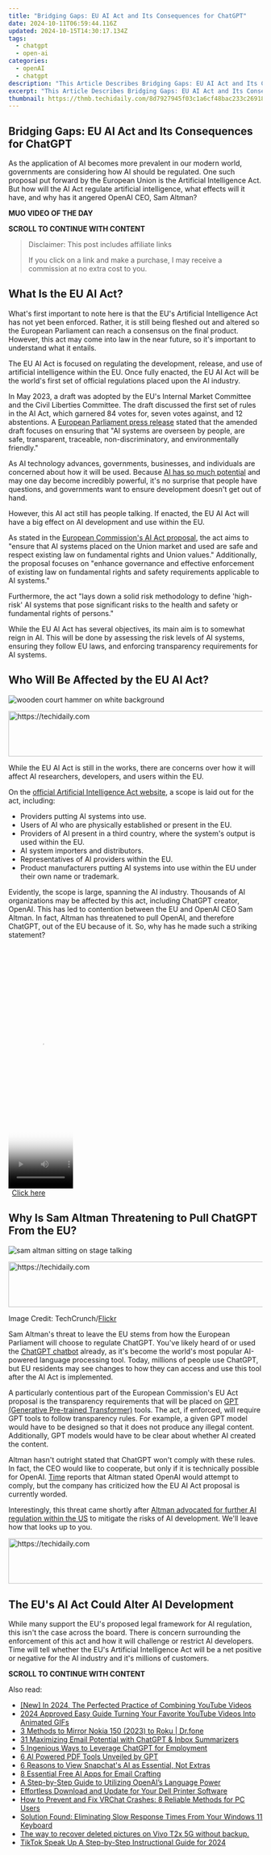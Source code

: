 ```yaml
---
title: "Bridging Gaps: EU AI Act and Its Consequences for ChatGPT"
date: 2024-10-11T06:59:44.116Z
updated: 2024-10-15T14:30:17.134Z
tags:
  - chatgpt
  - open-ai
categories:
  - openAI
  - chatgpt
description: "This Article Describes Bridging Gaps: EU AI Act and Its Consequences for ChatGPT"
excerpt: "This Article Describes Bridging Gaps: EU AI Act and Its Consequences for ChatGPT"
thumbnail: https://thmb.techidaily.com/8d7927945f03c1a6cf48bac233c269180a3c469aaa2f85169e12252b9874460a.png
---
```


## Bridging Gaps: EU AI Act and Its Consequences for ChatGPT

 As the application of AI becomes more prevalent in our modern world, governments are considering how AI should be regulated. One such proposal put forward by the European Union is the Artificial Intelligence Act. But how will the AI Act regulate artificial intelligence, what effects will it have, and why has it angered OpenAI CEO, Sam Altman?

**MUO VIDEO OF THE DAY**

**SCROLL TO CONTINUE WITH CONTENT**

>  Disclaimer: This post includes affiliate links
>
>  If you click on a link and make a purchase, I may receive a commission at no extra cost to you.
>

## What Is the EU AI Act?

 What's first important to note here is that the EU's Artificial Intelligence Act has not yet been enforced. Rather, it is still being fleshed out and altered so the European Parliament can reach a consensus on the final product. However, this act may come into law in the near future, so it's important to understand what it entails.

 The EU AI Act is focused on regulating the development, release, and use of artificial intelligence within the EU. Once fully enacted, the EU AI Act will be the world's first set of official regulations placed upon the AI industry.

 In May 2023, a draft was adopted by the EU's Internal Market Committee and the Civil Liberties Committee. The draft discussed the first set of rules in the AI Act, which garnered 84 votes for, seven votes against, and 12 abstentions. A [European Parliament press release](https://www.europarl.europa.eu/news/en/press-room/20230505IPR84904/ai-act-a-step-closer-to-the-first-rules-on-artificial-intelligence) stated that the amended draft focuses on ensuring that "AI systems are overseen by people, are safe, transparent, traceable, non-discriminatory, and environmentally friendly."

 As AI technology advances, governments, businesses, and individuals are concerned about how it will be used. Because [AI has so much potential](https://www.makeuseof.com/predictions-generative-ai-change-lives/) and may one day become incredibly powerful, it's no surprise that people have questions, and governments want to ensure development doesn't get out of hand.

 However, this AI act still has people talking. If enacted, the EU AI Act will have a big effect on AI development and use within the EU.

 As stated in the [European Commission's AI Act proposal](https://eur-lex.europa.eu/resource.html?uri=cellar:e0649735-a372-11eb-9585-01aa75ed71a1.0001.02/DOC%5F1&format=PDF), the act aims to "ensure that AI systems placed on the Union market and used are safe and respect existing law on fundamental rights and Union values." Additionally, the proposal focuses on "enhance governance and effective enforcement of existing law on fundamental rights and safety requirements applicable to AI systems."

 Furthermore, the act "lays down a solid risk methodology to define 'high-risk' AI systems that pose significant risks to the health and safety or fundamental rights of persons."

 While the EU AI Act has several objectives, its main aim is to somewhat reign in AI. This will be done by assessing the risk levels of AI systems, ensuring they follow EU laws, and enforcing transparency requirements for AI systems.

## Who Will Be Affected by the EU AI Act?

![wooden court hammer on white background](https://static1.makeuseofimages.com/wordpress/wp-content/uploads/2023/05/court-hammer-1.jpg)

<!-- affiliate ads begin -->
<a href="https://appsumo.8odi.net/c/5597632/2037475/7443" target="_top" id="2037475">
  <img src="//a.impactradius-go.com/display-ad/7443-2037475" border="0" alt="https://techidaily.com" width="728" height="90"/>
</a>
<img height="0" width="0" src="https://appsumo.8odi.net/i/5597632/2037475/7443" style="position:absolute;visibility:hidden;" border="0" />
<!-- affiliate ads end -->

 While the EU AI Act is still in the works, there are concerns over how it will affect AI researchers, developers, and users within the EU.

 On the [official Artificial Intelligence Act website](https://www.artificial-intelligence-act.com/), a scope is laid out for the act, including:

* Providers putting AI systems into use.
* Users of AI who are physically established or present in the EU.
* Providers of AI present in a third country, where the system's output is used within the EU.
* AI system importers and distributors.
* Representatives of AI providers within the EU.
* Product manufacturers putting AI systems into use within the EU under their own name or trademark.

 Evidently, the scope is large, spanning the AI industry. Thousands of AI organizations may be affected by this act, including ChatGPT creator, OpenAI. This has led to contention between the EU and OpenAI CEO Sam Altman. In fact, Altman has threatened to pull OpenAI, and therefore ChatGPT, out of the EU because of it. So, why has he made such a striking statement?

<!-- affiliate ads begin -->
<span id="1975555">
					<video width="128" height="480" style="cursor:pointer"
           poster="//a.impactradius-go.com/display-clicktoplayimage/1975555.png"
           onclick="if(!this.playClicked){this.play();this.setAttribute('controls',true);this.playClicked=true;}">
	   <source src="//a.impactradius-go.com/display-ad/22993-1975555">
	   <img src="//a.impactradius-go.com/display-clicktoplayimage/1975555.png" style="border: none; height: 100%; width: 100%; object-fit: contain">
	</video>
	<div style="width:80px;text-align:center"><a href="javascript:window.open(decodeURIComponent('https%3A%2F%2Fhomestyler.sjv.io%2Fc%2F5597632%2F1975555%2F22993'), '_blank');void(0);">Click here</a></div>
</span>
<img height="0" width="0" src="https://imp.pxf.io/i/5597632/1975555/22993" style="position:absolute;visibility:hidden;" border="0" />
<!-- affiliate ads end -->

## Why Is Sam Altman Threatening to Pull ChatGPT From the EU?

![sam altman sitting on stage talking](https://static1.makeuseofimages.com/wordpress/wp-content/uploads/2023/05/sam-altman-1.jpg)

<!-- affiliate ads begin -->
<a href="https://appsumo.8odi.net/c/5597632/2094419/7443" target="_top" id="2094419">
  <img src="//a.impactradius-go.com/display-ad/7443-2094419" border="0" alt="https://techidaily.com" width="728" height="90"/>
</a>
<img height="0" width="0" src="https://appsumo.8odi.net/i/5597632/2094419/7443" style="position:absolute;visibility:hidden;" border="0" />
<!-- affiliate ads end -->

Image Credit: TechCrunch/[Flickr](https://www.flickr.com/photos/techcrunch/48838377432/in/)

 Sam Altman's threat to leave the EU stems from how the European Parliament will choose to regulate ChatGPT. You've likely heard of or used the [ChatGPT chatbot](https://www.makeuseof.com/what-is-chat-gpt-generative-ai-explained/) already, as it's become the world's most popular AI-powered language processing tool. Today, millions of people use ChatGPT, but EU residents may see changes to how they can access and use this tool after the AI Act is implemented.

 A particularly contentious part of the European Commission's EU Act proposal is the transparency requirements that will be placed on [GPT (Generative Pre-trained Transformer)](https://www.makeuseof.com/gpt-vs-bert/) tools. The act, if enforced, will require GPT tools to follow transparency rules. For example, a given GPT model would have to be designed so that it does not produce any illegal content. Additionally, GPT models would have to be clear about whether AI created the content.

 Altman hasn't outright stated that ChatGPT won't comply with these rules. In fact, the CEO would like to cooperate, but only if it is technically possible for OpenAI. [Time](https://time.com/6282325/sam-altman-openai-eu/) reports that Altman stated OpenAI would attempt to comply, but the company has criticized how the EU AI Act proposal is currently worded.

 Interestingly, this threat came shortly after [Altman advocated for further AI regulation within the US](https://www.makeuseof.com/why-openai-ceo-calling-for-more-ai-regulation/) to mitigate the risks of AI development. We'll leave how that looks up to you.

<!-- affiliate ads begin -->
<a href="https://ephamedtechinc.pxf.io/c/5597632/2137204/26400" target="_top" id="2137204">
  <img src="//a.impactradius-go.com/display-ad/26400-2137204" border="0" alt="https://techidaily.com" width="728" height="90"/>
</a>
<img height="0" width="0" src="https://ephamedtechinc.pxf.io/i/5597632/2137204/26400" style="position:absolute;visibility:hidden;" border="0" />
<!-- affiliate ads end -->

## The EU's AI Act Could Alter AI Development

 While many support the EU's proposed legal framework for AI regulation, this isn't the case across the board. There is concern surrounding the enforcement of this act and how it will challenge or restrict AI developers. Time will tell whether the EU's Artificial Intelligence Act will be a net positive or negative for the AI industry and it's millions of customers.

**SCROLL TO CONTINUE WITH CONTENT**

<ins class="adsbygoogle"
     style="display:block"
     data-ad-format="autorelaxed"
     data-ad-client="ca-pub-7571918770474297"
     data-ad-slot="1223367746"></ins>

<ins class="adsbygoogle"
     style="display:block"
     data-ad-client="ca-pub-7571918770474297"
     data-ad-slot="8358498916"
     data-ad-format="auto"
     data-full-width-responsive="true"></ins>

<span class="atpl-alsoreadstyle">Also read:</span>
<div><ul>
<li><a href="https://youtube-blog.techidaily.com/n-2024-the-perfected-practice-of-combining-youtube-videos/"><u>[New] In 2024, The Perfected Practice of Combining YouTube Videos</u></a></li>
<li><a href="https://youtube-blog.techidaily.com/approved-easy-guide-turning-your-favorite-youtube-videos-into-animated-gifs/"><u>2024 Approved Easy Guide Turning Your Favorite YouTube Videos Into Animated GIFs</u></a></li>
<li><a href="https://screen-mirror.techidaily.com/3-methods-to-mirror-nokia-150-2023-to-roku-drfone-by-drfone-android/"><u>3 Methods to Mirror Nokia 150 (2023) to Roku | Dr.fone</u></a></li>
<li><a href="https://tech-savvy.techidaily.com/31-maximizing-email-potential-with-chatgpt-and-inbox-summarizers/"><u>31 Maximizing Email Potential with ChatGPT & Inbox Summarizers</u></a></li>
<li><a href="https://tech-savvy.techidaily.com/5-ingenious-ways-to-leverage-chatgpt-for-employment/"><u>5 Ingenious Ways to Leverage ChatGPT for Employment</u></a></li>
<li><a href="https://tech-savvy.techidaily.com/6-ai-powered-pdf-tools-unveiled-by-gpt/"><u>6 AI Powered PDF Tools Unveiled by GPT</u></a></li>
<li><a href="https://tech-savvy.techidaily.com/6-reasons-to-view-snapchats-ai-as-essential-not-extras/"><u>6 Reasons to View Snapchat's AI as Essential, Not Extras</u></a></li>
<li><a href="https://tech-savvy.techidaily.com/8-essential-free-ai-apps-for-email-crafting/"><u>8 Essential Free AI Apps for Email Crafting</u></a></li>
<li><a href="https://tech-savvy.techidaily.com/a-step-by-step-guide-to-utilizing-openais-language-power/"><u>A Step-by-Step Guide to Utilizing OpenAI’s Language Power</u></a></li>
<li><a href="https://hardware-updates.techidaily.com/effortless-download-and-update-for-your-dell-printer-software/"><u>Effortless Download and Update for Your Dell Printer Software</u></a></li>
<li><a href="https://win-solutions.techidaily.com/how-to-prevent-and-fix-vrchat-crashes-8-reliable-methods-for-pc-users/"><u>How to Prevent and Fix VRChat Crashes: 8 Reliable Methods for PC Users</u></a></li>
<li><a href="https://win-howtos.techidaily.com/solution-found-eliminating-slow-response-times-from-your-windows-11-keyboard/"><u>Solution Found: Eliminating Slow Response Times From Your Windows 11 Keyboard</u></a></li>
<li><a href="https://techidaily.com/the-way-to-recover-deleted-pictures-on-vivo-t2x-5g-without-backup-by-fonelab-android-recover-pictures/"><u>The way to recover deleted pictures on Vivo T2x 5G without backup.</u></a></li>
<li><a href="https://tiktok-videos.techidaily.com/tiktok-speak-up-a-step-by-step-instructional-guide-for-2024/"><u>TikTok Speak Up A Step-by-Step Instructional Guide for 2024</u></a></li>
</ul></div>

